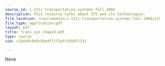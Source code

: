 ```yaml
---
course_id: 1-221j-transportation-systems-fall-2004
description: This resource talks about ITS and its technologies.
file_location: /coursemedia/1-221j-transportation-systems-fall-2004/c29da4c949c56edff1f2afc555971221_trans_sys_chap24.pdf
file_type: application/pdf
layout: pdf
title: trans_sys_chap24.pdf
type: course
uid: c29da4c949c56edff1f2afc555971221

---
```

None